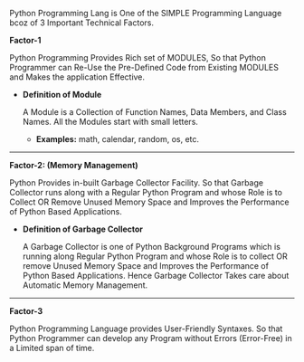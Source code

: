 Python Programming Lang is One of the SIMPLE Programming Language bcoz of 3 Important Technical Factors.

**Factor-1**

Python Programming Provides Rich set of MODULES, So that Python Programmer can Re-Use the Pre-Defined Code from Existing MODULES and Makes the application Effective.

- **Definition of Module**

  A Module is a Collection of Function Names, Data Members, and Class Names. All the Modules start with small letters.

  - **Examples:** math, calendar, random, os, etc.

---

**Factor-2: (Memory Management)**

Python Provides in-built Garbage Collector Facility. So that Garbage Collector runs along with a Regular Python Program and whose Role is to Collect OR Remove Unused Memory Space and Improves the Performance of Python Based Applications.

- **Definition of Garbage Collector**

  A Garbage Collector is one of Python Background Programs which is running along Regular Python Program and whose Role is to collect OR remove Unused Memory Space and Improves the Performance of Python Based Applications. Hence Garbage Collector Takes care about Automatic Memory Management.

---

**Factor-3**

Python Programming Language provides User-Friendly Syntaxes. So that Python Programmer can develop any Program without Errors (Error-Free) in a Limited span of time.